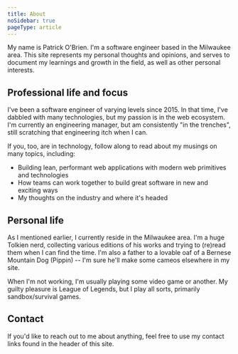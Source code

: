 ```yaml
---
title: About
noSidebar: true
pageType: article
---
```


My name is Patrick O'Brien. I'm a software engineer based in the Milwaukee area. This site represents my personal thoughts and opinions, and serves to document my learnings and growth in the field, as well as other personal interests.

## Professional life and focus

I've been a software engineer of varying levels since 2015. In that time, I've dabbled with many technologies, but my passion is in the web ecosystem. I'm currently an engineering manager, but am consistently "in the trenches", still scratching that engineering itch when I can.

If you, too, are in technology, follow along to read about my musings on many topics, including:

- Building lean, performant web applications with modern web primitives and technologies
- How teams can work together to build great software in new and exciting ways
- My thoughts on the industry and where it's headed

## Personal life

As I mentioned earlier, I currently reside in the Milwaukee area. I'm a huge Tolkien nerd, collecting various editions of his works and trying to (re)read them when I can find the time. I'm also a father to a lovable oaf of a Bernese Mountain Dog (Pippin) -- I'm sure he'll make some cameos elsewhere in my site.

When I'm not working, I'm usually playing some video game or another. My guilty pleasure is League of Legends, but I play all sorts, primarily sandbox/survival games.

## Contact

If you'd like to reach out to me about anything, feel free to use my contact links found in the header of this site.
